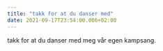 ```yaml
---
title: "takk for at du danser med"
date: 2021-09-17T23:54:00.006+02:00
---
```

takk for at du danser med meg vår egen kampsang.
